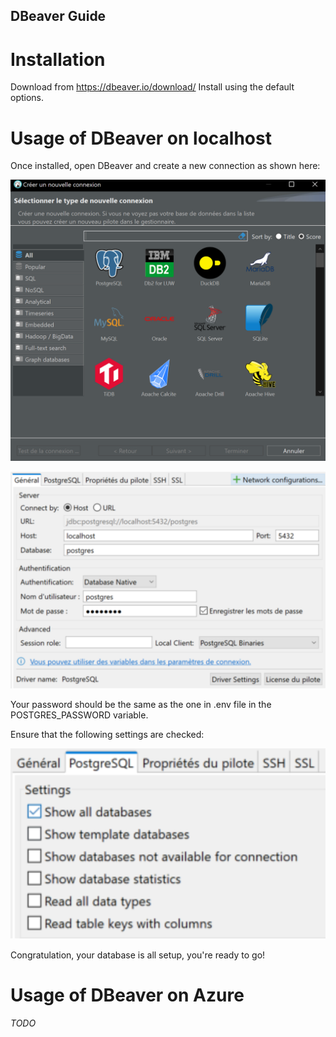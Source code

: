 ## DBeaver Guide

# Installation
Download from https://dbeaver.io/download/ Install using the default options.

# Usage of DBeaver on localhost
Once installed, open DBeaver and create a new connection as shown here:

![DBeaver-1.PNG](./DBeaver-1.png)

![DBeaver-2.PNG](./DBeaver-2.png)

Your password should be the same as the one in .env file in the
POSTGRES_PASSWORD variable.

Ensure that the following settings are checked:

![DBeaver-3.PNG](./DBeaver-3.png)

Congratulation, your database is all setup, you're ready to go!

# Usage of DBeaver on Azure
*TODO*
